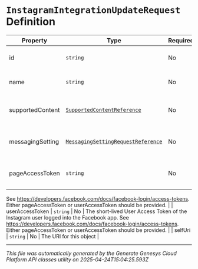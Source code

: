 # `InstagramIntegrationUpdateRequest` Definition

| Property | Type | Required | Description |
|----------|------|----------|-------------|
| id | `string` | No | The globally unique identifier for the object. |
| name | `string` | No | The name of the Instagram Integration |
| supportedContent | [`SupportedContentReference`](supportedcontentreference-definition.md) | No | Defines the SupportedContent profile configured for an integration |
| messagingSetting | [`MessagingSettingRequestReference`](messagingsettingrequestreference-definition.md) | No | Defines the message settings to be applied for this integration |
| pageAccessToken | `string` | No | The long-lived Page Access Token of Instagram page. 
See https://developers.facebook.com/docs/facebook-login/access-tokens. 
Either pageAccessToken or userAccessToken should be provided. |
| userAccessToken | `string` | No | The short-lived User Access Token of the Instagram user logged into the Facebook app. 
See https://developers.facebook.com/docs/facebook-login/access-tokens. 
Either pageAccessToken or userAccessToken should be provided. |
| selfUri | `string` | No | The URI for this object |

---

*This file was automatically generated by the Generate Genesys Cloud Platform API classes utility on 2025-04-24T15:04:25.593Z*